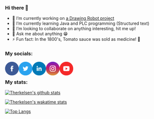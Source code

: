 ### Hi there 👋

- 🔭 I’m currently working on [a Drawing Robot project](https://github.com/Therkelsen/Drawing-Robot)
- 🌱 I’m currently learning Java and PLC programming (Structured text)
- 👯 I’m looking to collaborate on anything interesting, hit me up!
- 💬 Ask me about anything 😁
- ⚡ Fun fact: In the 1800's, Tomato sauce was sold as medicine! 🍅


### My socials:
[<img align="left" alt="Therkelsen | Facebook" width="45px" src="Assets\facebook.png" />][facebook]
[<img align="left" alt="Therkelsen | Twitter" width="45px" src="Assets\twitter.png" />][twitter]
[<img align="left" alt="Therkelsen | LinkedIn" width="45px" src="Assets\linkedin.png" />][linkedin]
[<img align="left" alt="Therkelsen | Instagram" width="45px" src="Assets\instagram.png" />][instagram]
[<img align="left" alt="Therkelsen | YouTube" width="45px" src="Assets\youtube.png" />][youtube]

<br />
<br />

### My stats:

[![Therkelsen's github stats](https://github-readme-stats.vercel.app/api?username=Therkelsen&count_private=true&show_icons=true&theme=dracula)](https://github.com/Therkelsen/github-readme-stats)

[![Therkelsen's wakatime stats](https://github-readme-stats.vercel.app/api/wakatime?username=Therkelsen&theme=dracula)](https://github.com/Therkelsen/github-readme-stats)

[![Top Langs](https://github-readme-stats.vercel.app/api/top-langs/?username=Therkelsen&langs_count=10&layout=compact&theme=dracula)](https://github.com/Therkelsen/github-readme-stats)

<br />

[facebook]: https://www.facebook.com/ththdk/
[twitter]: https://twitter.com/Sir_Therkelsen
[youtube]: https://www.youtube.com/channel/UCytpc76LlLA_jsBqBjV0d5w
[instagram]: https://www.instagram.com/thoamstherkelsen/
[linkedin]: https://www.linkedin.com/in/thomastherkelsen/